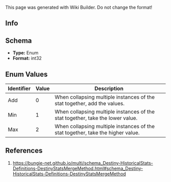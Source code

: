 <span class="wiki-builder">This page was generated with Wiki Builder. Do not change the format!</span>

## Info

## Schema
* **Type:** Enum
* **Format:** int32

## Enum Values
Identifier | Value | Description
---------- | ----- | -----------
Add | 0 | When collapsing multiple instances of the stat together, add the values.
Min | 1 | When collapsing multiple instances of the stat together, take the lower value.
Max | 2 | When collapsing multiple instances of the stat together, take the higher value.

## References
1. https://bungie-net.github.io/multi/schema_Destiny-HistoricalStats-Definitions-DestinyStatsMergeMethod.html#schema_Destiny-HistoricalStats-Definitions-DestinyStatsMergeMethod
